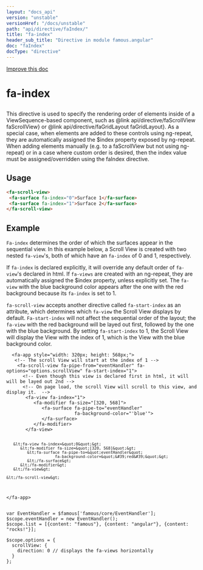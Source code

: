 ```yaml
---
layout: "docs_api"
version: "unstable"
versionHref: "/docs/unstable"
path: "api/directive/faIndex/"
title: "fa-index"
header_sub_title: "Directive in module famous.angular"
doc: "faIndex"
docType: "directive"
---
```


<div class="improve-docs">
  <a href='https://github.com/Famous/famous-angular/edit/master/src/scripts/directives/fa-index.js#L1'>
    Improve this doc
  </a>
</div>





<h1 class="api-title">

  fa-index



</h1>





This directive is used to specify the rendering order of elements
inside of a ViewSequence-based component, such as @link api/directive/faScrollView faScrollView}
or @link api/directive/faGridLayout faGridLayout}.  As a special case, when elements are added to
these controls using ng-repeat, they are automatically assigned the
$index property exposed by ng-repeat.  When adding elements manually
(e.g. to a faScrollView but not using ng-repeat) or in a case where custom
order is desired, then the index value must be assigned/overridden using the faIndex directive.






  
<h2 id="usage">Usage</h2>
  
```html
<fa-scroll-view>
 <fa-surface fa-index="0">Surface 1</fa-surface>
 <fa-surface fa-index="1">Surface 2</fa-surface>
</fa-scroll-view>
```
  
  

  



<h2 id="example">Example</h2><p><code>Fa-index</code> determines the order of which the surfaces appear in the sequential view.
In this example below, a Scroll View is created with two nested <code>fa-view</code>&#39;s, both of which have an <code>fa-index</code> of 0 and 1, respectively.</p>
<p>If <code>fa-index</code> is declared explicitly, it will override any default order of <code>fa-view</code>&#39;s declared in html.
If <code>fa-views</code> are created with an ng-repeat, they are automatically assigned the $index property, unless explicitly set.
The <code>fa-view</code> with the blue background color appears after the one with the red background because its <code>fa-index</code> is set to 1.</p>
<p><code>fa-scroll-view</code> accepts another directive called <code>fa-start-index</code> as an attribute, which determines which <code>fa-view</code> the Scroll View displays by default.
<code>Fa-start-index</code> will not affect the sequential order of the layout; the <code>fa-view</code> with the red background will be layed out first, followed by the one with the blue background.
 By setting <code>fa-start-index</code> to 1, the Scroll View will display the View with the index of 1, which is the View with the blue background color. </p>
<pre><code class="lang-html">  &lt;fa-app style=&quot;width: 320px; height: 568px;&quot;&gt; 
   &lt;!-- The scroll View will start at the index of 1 --&gt;
    &lt;fa-scroll-view fa-pipe-from=&quot;eventHandler&quot; fa-options=&quot;options.scrollView&quot; fa-start-index=&quot;1&quot;&gt;
      &lt;!-- Even though this view is declared first in html, it will will be layed out 2nd --&gt;
      &lt;!-- On page load, the scroll View will scroll to this view, and display it.  --&gt;
       &lt;fa-view fa-index=&quot;1&quot;&gt;
          &lt;fa-modifier fa-size=&quot;[320, 568]&quot;&gt;
             &lt;fa-surface fa-pipe-to=&quot;eventHandler&quot; 
                         fa-background-color=&quot;&#39;blue&#39;&quot;&gt;
             &lt;/fa-surface&gt;
          &lt;/fa-modifier&gt;
       &lt;/fa-view&gt;

       &lt;fa-view fa-index=&quot;0&quot;&gt;
          &lt;fa-modifier fa-size=&quot;[320, 568]&quot;&gt;
             &lt;fa-surface fa-pipe-to=&quot;eventHandler&quot; 
                         fa-background-color=&quot;&#39;red&#39;&quot;&gt;
             &lt;/fa-surface&gt;
          &lt;/fa-modifier&gt;
       &lt;/fa-view&gt;

    &lt;/fa-scroll-view&gt;   
  &lt;/fa-app&gt;</code></pre>
<pre><code class="lang-javascript">var EventHandler = $famous[&#39;famous/core/EventHandler&#39;];
$scope.eventHandler = new EventHandler();
$scope.list = [{content: &quot;famous&quot;}, {content: &quot;angular&quot;}, {content: &quot;rocks!&quot;}];

$scope.options = {
  scrollView: {
    direction: 0 // displays the fa-views horizontally
  }
};</code></pre>



